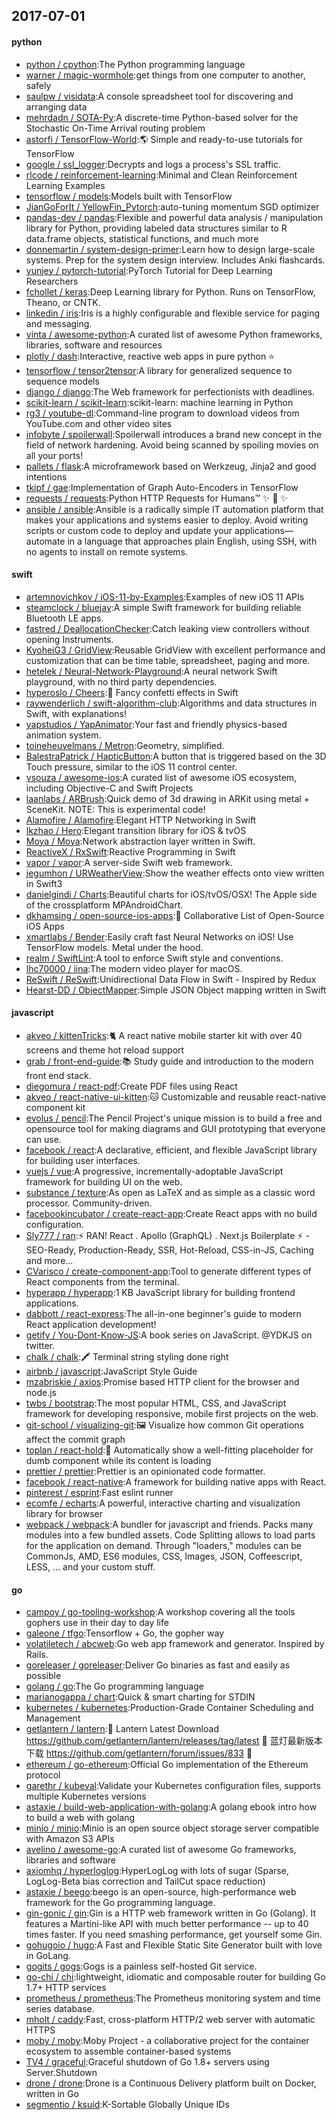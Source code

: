 ## 2017-07-01

#### python
* [python / cpython](https://github.com/python/cpython):The Python programming language
* [warner / magic-wormhole](https://github.com/warner/magic-wormhole):get things from one computer to another, safely
* [saulpw / visidata](https://github.com/saulpw/visidata):A console spreadsheet tool for discovering and arranging data
* [mehrdadn / SOTA-Py](https://github.com/mehrdadn/SOTA-Py):A discrete-time Python-based solver for the Stochastic On-Time Arrival routing problem
* [astorfi / TensorFlow-World](https://github.com/astorfi/TensorFlow-World):🌎 Simple and ready-to-use tutorials for TensorFlow
* [google / ssl_logger](https://github.com/google/ssl_logger):Decrypts and logs a process's SSL traffic.
* [rlcode / reinforcement-learning](https://github.com/rlcode/reinforcement-learning):Minimal and Clean Reinforcement Learning Examples
* [tensorflow / models](https://github.com/tensorflow/models):Models built with TensorFlow
* [JianGoForIt / YellowFin_Pytorch](https://github.com/JianGoForIt/YellowFin_Pytorch):auto-tuning momentum SGD optimizer
* [pandas-dev / pandas](https://github.com/pandas-dev/pandas):Flexible and powerful data analysis / manipulation library for Python, providing labeled data structures similar to R data.frame objects, statistical functions, and much more
* [donnemartin / system-design-primer](https://github.com/donnemartin/system-design-primer):Learn how to design large-scale systems. Prep for the system design interview. Includes Anki flashcards.
* [yunjey / pytorch-tutorial](https://github.com/yunjey/pytorch-tutorial):PyTorch Tutorial for Deep Learning Researchers
* [fchollet / keras](https://github.com/fchollet/keras):Deep Learning library for Python. Runs on TensorFlow, Theano, or CNTK.
* [linkedin / iris](https://github.com/linkedin/iris):Iris is a highly configurable and flexible service for paging and messaging.
* [vinta / awesome-python](https://github.com/vinta/awesome-python):A curated list of awesome Python frameworks, libraries, software and resources
* [plotly / dash](https://github.com/plotly/dash):Interactive, reactive web apps in pure python ⭐️
* [tensorflow / tensor2tensor](https://github.com/tensorflow/tensor2tensor):A library for generalized sequence to sequence models
* [django / django](https://github.com/django/django):The Web framework for perfectionists with deadlines.
* [scikit-learn / scikit-learn](https://github.com/scikit-learn/scikit-learn):scikit-learn: machine learning in Python
* [rg3 / youtube-dl](https://github.com/rg3/youtube-dl):Command-line program to download videos from YouTube.com and other video sites
* [infobyte / spoilerwall](https://github.com/infobyte/spoilerwall):Spoilerwall introduces a brand new concept in the field of network hardening. Avoid being scanned by spoiling movies on all your ports!
* [pallets / flask](https://github.com/pallets/flask):A microframework based on Werkzeug, Jinja2 and good intentions
* [tkipf / gae](https://github.com/tkipf/gae):Implementation of Graph Auto-Encoders in TensorFlow
* [requests / requests](https://github.com/requests/requests):Python HTTP Requests for Humans™ ✨ 🍰 ✨
* [ansible / ansible](https://github.com/ansible/ansible):Ansible is a radically simple IT automation platform that makes your applications and systems easier to deploy. Avoid writing scripts or custom code to deploy and update your applications— automate in a language that approaches plain English, using SSH, with no agents to install on remote systems.

#### swift
* [artemnovichkov / iOS-11-by-Examples](https://github.com/artemnovichkov/iOS-11-by-Examples):Examples of new iOS 11 APIs
* [steamclock / bluejay](https://github.com/steamclock/bluejay):A simple Swift framework for building reliable Bluetooth LE apps.
* [fastred / DeallocationChecker](https://github.com/fastred/DeallocationChecker):Catch leaking view controllers without opening Instruments.
* [KyoheiG3 / GridView](https://github.com/KyoheiG3/GridView):Reusable GridView with excellent performance and customization that can be time table, spreadsheet, paging and more.
* [hetelek / Neural-Network-Playground](https://github.com/hetelek/Neural-Network-Playground):A neural network Swift playground, with no third party dependencies.
* [hyperoslo / Cheers](https://github.com/hyperoslo/Cheers):🎊 Fancy confetti effects in Swift
* [raywenderlich / swift-algorithm-club](https://github.com/raywenderlich/swift-algorithm-club):Algorithms and data structures in Swift, with explanations!
* [yapstudios / YapAnimator](https://github.com/yapstudios/YapAnimator):Your fast and friendly physics-based animation system.
* [toineheuvelmans / Metron](https://github.com/toineheuvelmans/Metron):Geometry, simplified.
* [BalestraPatrick / HapticButton](https://github.com/BalestraPatrick/HapticButton):A button that is triggered based on the 3D Touch pressure, similar to the iOS 11 control center.
* [vsouza / awesome-ios](https://github.com/vsouza/awesome-ios):A curated list of awesome iOS ecosystem, including Objective-C and Swift Projects
* [laanlabs / ARBrush](https://github.com/laanlabs/ARBrush):Quick demo of 3d drawing in ARKit using metal + SceneKit. NOTE: This is experimental code!
* [Alamofire / Alamofire](https://github.com/Alamofire/Alamofire):Elegant HTTP Networking in Swift
* [lkzhao / Hero](https://github.com/lkzhao/Hero):Elegant transition library for iOS & tvOS
* [Moya / Moya](https://github.com/Moya/Moya):Network abstraction layer written in Swift.
* [ReactiveX / RxSwift](https://github.com/ReactiveX/RxSwift):Reactive Programming in Swift
* [vapor / vapor](https://github.com/vapor/vapor):A server-side Swift web framework.
* [jegumhon / URWeatherView](https://github.com/jegumhon/URWeatherView):Show the weather effects onto view written in Swift3
* [danielgindi / Charts](https://github.com/danielgindi/Charts):Beautiful charts for iOS/tvOS/OSX! The Apple side of the crossplatform MPAndroidChart.
* [dkhamsing / open-source-ios-apps](https://github.com/dkhamsing/open-source-ios-apps):📱 Collaborative List of Open-Source iOS Apps
* [xmartlabs / Bender](https://github.com/xmartlabs/Bender):Easily craft fast Neural Networks on iOS! Use TensorFlow models. Metal under the hood.
* [realm / SwiftLint](https://github.com/realm/SwiftLint):A tool to enforce Swift style and conventions.
* [lhc70000 / iina](https://github.com/lhc70000/iina):The modern video player for macOS.
* [ReSwift / ReSwift](https://github.com/ReSwift/ReSwift):Unidirectional Data Flow in Swift - Inspired by Redux
* [Hearst-DD / ObjectMapper](https://github.com/Hearst-DD/ObjectMapper):Simple JSON Object mapping written in Swift

#### javascript
* [akveo / kittenTricks](https://github.com/akveo/kittenTricks):🐈 A react native mobile starter kit with over 40 screens and theme hot reload support
* [grab / front-end-guide](https://github.com/grab/front-end-guide):📚 Study guide and introduction to the modern front end stack.
* [diegomura / react-pdf](https://github.com/diegomura/react-pdf):Create PDF files using React
* [akveo / react-native-ui-kitten](https://github.com/akveo/react-native-ui-kitten):🐱 Customizable and reusable react-native component kit
* [evolus / pencil](https://github.com/evolus/pencil):The Pencil Project's unique mission is to build a free and opensource tool for making diagrams and GUI prototyping that everyone can use.
* [facebook / react](https://github.com/facebook/react):A declarative, efficient, and flexible JavaScript library for building user interfaces.
* [vuejs / vue](https://github.com/vuejs/vue):A progressive, incrementally-adoptable JavaScript framework for building UI on the web.
* [substance / texture](https://github.com/substance/texture):As open as LaTeX and as simple as a classic word processor. Community-driven.
* [facebookincubator / create-react-app](https://github.com/facebookincubator/create-react-app):Create React apps with no build configuration.
* [Sly777 / ran](https://github.com/Sly777/ran):⚡️ RAN! React . Apollo (GraphQL) . Next.js Boilerplate ⚡️ - SEO-Ready, Production-Ready, SSR, Hot-Reload, CSS-in-JS, Caching and more...
* [CVarisco / create-component-app](https://github.com/CVarisco/create-component-app):Tool to generate different types of React components from the terminal.
* [hyperapp / hyperapp](https://github.com/hyperapp/hyperapp):1 KB JavaScript library for building frontend applications.
* [dabbott / react-express](https://github.com/dabbott/react-express):The all-in-one beginner's guide to modern React application development!
* [getify / You-Dont-Know-JS](https://github.com/getify/You-Dont-Know-JS):A book series on JavaScript. @YDKJS on twitter.
* [chalk / chalk](https://github.com/chalk/chalk):🖍 Terminal string styling done right
* [airbnb / javascript](https://github.com/airbnb/javascript):JavaScript Style Guide
* [mzabriskie / axios](https://github.com/mzabriskie/axios):Promise based HTTP client for the browser and node.js
* [twbs / bootstrap](https://github.com/twbs/bootstrap):The most popular HTML, CSS, and JavaScript framework for developing responsive, mobile first projects on the web.
* [git-school / visualizing-git](https://github.com/git-school/visualizing-git):🖼 Visualize how common Git operations affect the commit graph
* [toplan / react-hold](https://github.com/toplan/react-hold):🌵 Automatically show a well-fitting placeholder for dumb component while its content is loading
* [prettier / prettier](https://github.com/prettier/prettier):Prettier is an opinionated code formatter.
* [facebook / react-native](https://github.com/facebook/react-native):A framework for building native apps with React.
* [pinterest / esprint](https://github.com/pinterest/esprint):Fast eslint runner
* [ecomfe / echarts](https://github.com/ecomfe/echarts):A powerful, interactive charting and visualization library for browser
* [webpack / webpack](https://github.com/webpack/webpack):A bundler for javascript and friends. Packs many modules into a few bundled assets. Code Splitting allows to load parts for the application on demand. Through "loaders," modules can be CommonJs, AMD, ES6 modules, CSS, Images, JSON, Coffeescript, LESS, ... and your custom stuff.

#### go
* [campoy / go-tooling-workshop](https://github.com/campoy/go-tooling-workshop):A workshop covering all the tools gophers use in their day to day life
* [galeone / tfgo](https://github.com/galeone/tfgo):Tensorflow + Go, the gopher way
* [volatiletech / abcweb](https://github.com/volatiletech/abcweb):Go web app framework and generator. Inspired by Rails.
* [goreleaser / goreleaser](https://github.com/goreleaser/goreleaser):Deliver Go binaries as fast and easily as possible
* [golang / go](https://github.com/golang/go):The Go programming language
* [marianogappa / chart](https://github.com/marianogappa/chart):Quick & smart charting for STDIN
* [kubernetes / kubernetes](https://github.com/kubernetes/kubernetes):Production-Grade Container Scheduling and Management
* [getlantern / lantern](https://github.com/getlantern/lantern):🔴 Lantern Latest Download https://github.com/getlantern/lantern/releases/tag/latest 🔴 蓝灯最新版本下载 https://github.com/getlantern/forum/issues/833 🔴
* [ethereum / go-ethereum](https://github.com/ethereum/go-ethereum):Official Go implementation of the Ethereum protocol
* [garethr / kubeval](https://github.com/garethr/kubeval):Validate your Kubernetes configuration files, supports multiple Kubernetes versions
* [astaxie / build-web-application-with-golang](https://github.com/astaxie/build-web-application-with-golang):A golang ebook intro how to build a web with golang
* [minio / minio](https://github.com/minio/minio):Minio is an open source object storage server compatible with Amazon S3 APIs
* [avelino / awesome-go](https://github.com/avelino/awesome-go):A curated list of awesome Go frameworks, libraries and software
* [axiomhq / hyperloglog](https://github.com/axiomhq/hyperloglog):HyperLogLog with lots of sugar (Sparse, LogLog-Beta bias correction and TailCut space reduction)
* [astaxie / beego](https://github.com/astaxie/beego):beego is an open-source, high-performance web framework for the Go programming language.
* [gin-gonic / gin](https://github.com/gin-gonic/gin):Gin is a HTTP web framework written in Go (Golang). It features a Martini-like API with much better performance -- up to 40 times faster. If you need smashing performance, get yourself some Gin.
* [gohugoio / hugo](https://github.com/gohugoio/hugo):A Fast and Flexible Static Site Generator built with love in GoLang.
* [gogits / gogs](https://github.com/gogits/gogs):Gogs is a painless self-hosted Git service.
* [go-chi / chi](https://github.com/go-chi/chi):lightweight, idiomatic and composable router for building Go 1.7+ HTTP services
* [prometheus / prometheus](https://github.com/prometheus/prometheus):The Prometheus monitoring system and time series database.
* [mholt / caddy](https://github.com/mholt/caddy):Fast, cross-platform HTTP/2 web server with automatic HTTPS
* [moby / moby](https://github.com/moby/moby):Moby Project - a collaborative project for the container ecosystem to assemble container-based systems
* [TV4 / graceful](https://github.com/TV4/graceful):Graceful shutdown of Go 1.8+ servers using Server.Shutdown
* [drone / drone](https://github.com/drone/drone):Drone is a Continuous Delivery platform built on Docker, written in Go
* [segmentio / ksuid](https://github.com/segmentio/ksuid):K-Sortable Globally Unique IDs
